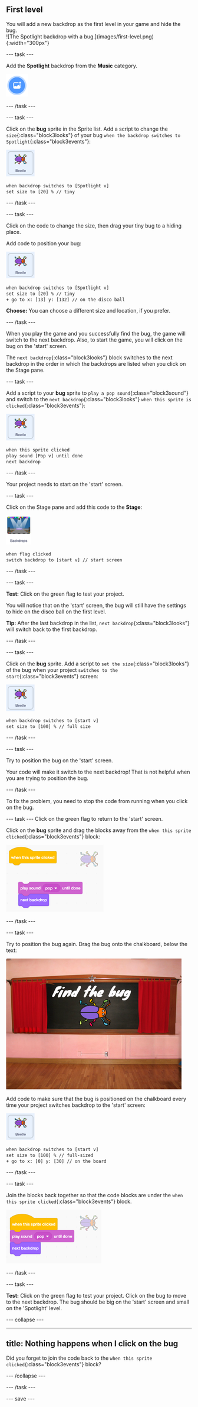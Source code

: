 ## First level

<div style="display: flex; flex-wrap: wrap">
<div style="flex-basis: 200px; flex-grow: 1; margin-right: 15px;">
You will add a new backdrop as the first level in your game and hide the bug.
</div>
<div>
![The Spotlight backdrop with a bug.](images/first-level.png){:width="300px"}
</div>
</div>

--- task ---

Add the **Spotlight** backdrop from the **Music** category.

![](images/backdrop-button.png)

--- /task ---

--- task ---

Click on the **bug** sprite in the Sprite list. Add a script to change the `size`{:class="block3looks"} of your bug `when the backdrop switches to Spotlight`{:class="block3events"}:

![The bug sprite.](images/bug-sprite.png)

```blocks3
when backdrop switches to [Spotlight v]
set size to [20] % // tiny
``` 

--- /task ---

--- task ---

Click on the code to change the size, then drag your tiny bug to a hiding place. 

Add code to position your bug:

![The bug sprite.](images/bug-sprite.png)

```blocks3
when backdrop switches to [Spotlight v]
set size to [20] % // tiny
+ go to x: [13] y: [132] // on the disco ball
```

**Choose:** You can choose a different size and location, if you prefer. 

--- /task ---

When you play the game and you successfully find the bug, the game will switch to the next backdrop. Also, to start the game, you will click on the bug on the 'start' screen.

The `next backdrop`{:class="block3looks"} block switches to the next backdrop in the order in which the backdrops are listed when you click on the Stage pane. 

--- task ---

Add a script to your **bug** sprite to `play a pop sound`{:class="block3sound"} and switch to the `next backdrop`{:class="block3looks"} `when this sprite is clicked`{:class="block3events"}:

![The bug sprite.](images/bug-sprite.png)

```blocks3
when this sprite clicked
play sound [Pop v] until done
next backdrop
```

--- /task ---

Your project needs to start on the 'start' screen.

--- task ---

Click on the Stage pane and add this code to the **Stage**:

![Image of the Stage icon.](images/stage-image.png)

```blocks3
when flag clicked
switch backdrop to [start v] // start screen
```

--- /task ---

--- task ---

**Test:** Click on the green flag to test your project. 

You will notice that on the 'start' screen, the bug will still have the settings to hide on the disco ball on the first level. 

**Tip:** After the last backdrop in the list, `next backdrop`{:class="block3looks"} will switch back to the first backdrop.

--- /task ---

--- task ---

Click on the **bug** sprite. Add a script to `set the size`{:class="block3looks"} of the bug when your project `switches to the start`{:class="block3events"} screen:

![The bug sprite.](images/bug-sprite.png)

```blocks3
when backdrop switches to [start v]
set size to [100] % // full size
```

--- /task ---

--- task ---

Try to position the bug on the 'start' screen. 

Your code will make it switch to the next backdrop! That is not helpful when you are trying to position the bug.

--- /task ---

To fix the problem, you need to stop the code from running when you click on the bug.

--- task ---
Click on the green flag to return to the 'start' screen.

Click on the **bug** sprite and drag the blocks away from the `when this sprite clicked`{:class="block3events"} block:

![Breaking the script to stop changes as you edit.](images/breaking-script.png)

--- /task ---

--- task ---

Try to position the bug again. Drag the bug onto the chalkboard, below the text: 

![](images/bug-chalkboard.png)

Add code to make sure that the bug is positioned on the chalkboard every time your project switches backdrop to the 'start' screen:

![The bug sprite.](images/bug-sprite.png)

```blocks3
when backdrop switches to [start v]
set size to [100] % // full-sized
+ go to x: [0] y: [30] // on the board
```

--- /task ---

--- task ---

Join the blocks back together so that the code blocks are under the `when this sprite clicked`{:class="block3events"} block.

![](images/fixed-script.png)

--- /task ---

--- task ---

**Test:** Click on the green flag to test your project. Click on the bug to move to the next backdrop. The bug should be big on the 'start' screen and small on the 'Spotlight' level.

--- collapse ---

---
title: Nothing happens when I click on the bug
---

Did you forget to join the code back to the `when this sprite clicked`{:class="block3events"} block?

--- /collapse ---

--- /task ---

--- save ---
